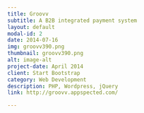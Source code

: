 ```yaml
---
title: Groovv
subtitle: A B2B integrated payment system
layout: default
modal-id: 2
date: 2014-07-16
img: groovv390.png
thumbnail: groovv390.png
alt: image-alt
project-date: April 2014
client: Start Bootstrap
category: Web Development
description: PHP, Wordpress, jQuery
link: http://groovv.appspected.com/

---
```


